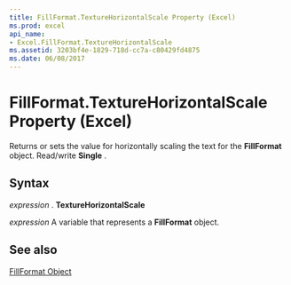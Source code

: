 ```yaml
---
title: FillFormat.TextureHorizontalScale Property (Excel)
ms.prod: excel
api_name:
- Excel.FillFormat.TextureHorizontalScale
ms.assetid: 3203bf4e-1829-718d-cc7a-c80429fd4875
ms.date: 06/08/2017
---
```



# FillFormat.TextureHorizontalScale Property (Excel)

Returns or sets the value for horizontally scaling the text for the  **FillFormat** object. Read/write **Single** .


## Syntax

 _expression_ . **TextureHorizontalScale**

 _expression_ A variable that represents a **FillFormat** object.


## See also


[FillFormat Object](Excel.FillFormat.md)


